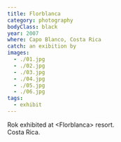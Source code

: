```yaml
---
title: Florblanca
category: photography
bodyClass: black
year: 2007
where: Capo Blanco, Costa Rica
catch: an exibition by
images:
  - ./01.jpg
  - ./02.jpg
  - ./03.jpg
  - ./04.jpg
  - ./05.jpg
  - ./06.jpg
tags:
  - exhibit
---
```


Rok exhibited at &lt;Florblanca&gt; resort.<br>Costa Rica.
